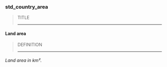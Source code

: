 ### std_country_area



> TITLE
> 
> ------

#### Land area



> DEFINITION
> 
> ------

###### Land area in km².